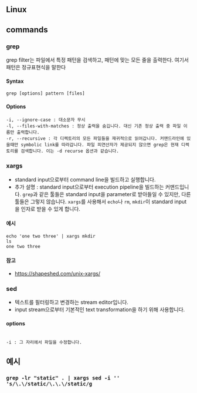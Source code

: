 ## Linux

## commands
### grep
grep filter는 파일에서 특정 패턴을 검색하고, 패턴에 맞는 모든 줄을 출력한다. 여기서 패턴은 정규표현식을 말한다
#### Syntax
`grep [options] pattern [files]`

#### Options
```
-i, --ignore-case : 대소문자 무시
-l, --files-with-matches : 정상 출력을 숨깁니다. 대신 기존 정상 출력 중 파일 이름만 출력합니다.
-r, --recursive : 각 디렉토리의 모든 파일들을 재귀적으로 읽어갑니다. 커맨드라인에 있을때만 symbolic link를 따라갑니다. 파일 피연산자가 제공되지 않으면 grep은 현재 디렉토리를 검색합니다. 이는 -d recurse 옵션과 같습니다.
```

### xargs
-  standard input으로부터 command line을 빌드하고 실행합니다.
-  추가 설명 : standard input으로부터 execution pipeline을 빌드하는 커맨드입니다. `grep`과 같은 툴들은 standard input을 parameter로 받아들일 수 있지만, 다른 툴들은 그렇지 않습니다. `xargs`를 사용해서 `echo`나 `rm`, `mkdir`이 standard input을 인자로 받을 수 있게 합니다.

#### 예시
```
echo 'one two three' | xargs mkdir
ls
one two three
```

#### 참고
-  https://shapeshed.com/unix-xargs/

### sed
-  텍스트를 필터링하고 변경하는 stream editor입니다.
-  input stream으로부터 기본적인 text transformation을 하기 위해 사용합니다.

#### options
```

-i : 그 자리에서 파일을 수정합니다.
```

## 예시
### `grep -lr "static" . | xargs sed -i '' 's/\.\/static/\.\.\/static/g`
